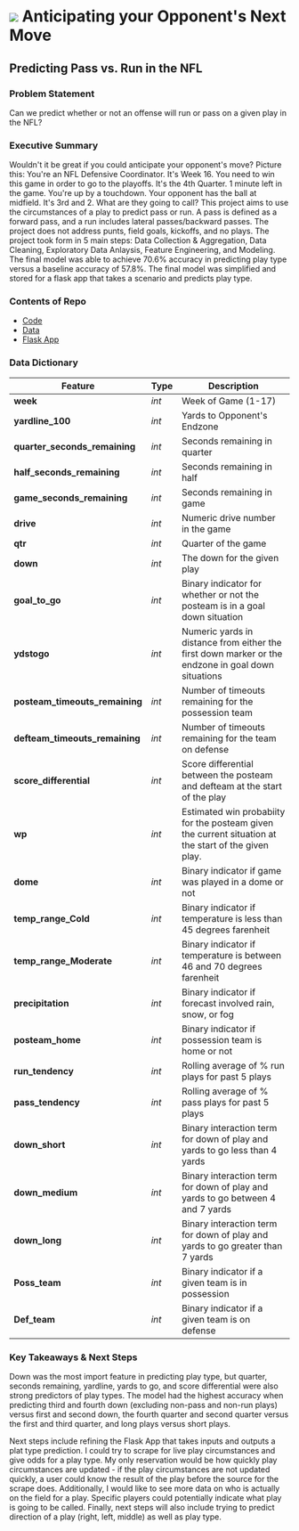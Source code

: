 # ![](https://ga-dash.s3.amazonaws.com/production/assets/logo-9f88ae6c9c3871690e33280fcf557f33.png) Anticipating your Opponent's Next Move
## Predicting Pass vs. Run in the NFL

### Problem Statement
Can we predict whether or not an offense will run or pass on a given play in the NFL?

### Executive Summary
Wouldn't it be great if you could anticipate your opponent's move? Picture this: You're an NFL Defensive Coordinator. It's Week 16. You need to win this game in order to go to the playoffs. It's the 4th Quarter. 1 minute left in the game. You're up by a touchdown. Your opponent has the ball at midfield. It's 3rd and 2. What are they going to call? This project aims to use the circumstances of a play to predict pass or run. A pass is defined as a forward pass, and a run includes lateral passes/backward passes. The project does not address punts, field goals, kickoffs, and no plays.  The project took form in 5 main steps: Data Collection & Aggregation, Data Cleaning, Exploratory Data Anlaysis, Feature Engineering, and Modeling. The final model was able to achieve 70.6% accuracy in predicting play type versus a baseline accuracy of 57.8%. The final model was simplified and stored for a flask app that takes a scenario and predicts play type.

### Contents of Repo
* [Code](https://git.generalassemb.ly/cobkenney/DSI-Assignments/tree/master/Capstone/code)
* [Data](https://git.generalassemb.ly/cobkenney/DSI-Assignments/tree/master/Capstone/datasets)
* [Flask App](https://git.generalassemb.ly/cobkenney/DSI-Assignments/tree/master/Capstone/app)

### Data Dictionary

|Feature|Type|Description|
|-|-|-|
|**week**|*int*|Week of Game (1-17)|
|**yardline_100**|*int*|Yards to Opponent's Endzone|
|**quarter_seconds_remaining**|*int*|Seconds remaining in quarter|
|**half_seconds_remaining**|*int*|Seconds remaining in half|
|**game_seconds_remaining**|*int*|Seconds remaining in game|
|**drive**|*int*|Numeric drive number in the game|
|**qtr**|*int*|Quarter of the game|
|**down**|*int*|The down for the given play|
|**goal_to_go**|*int*|Binary indicator for whether or not the posteam is in a goal down situation|
|**ydstogo**|*int*|Numeric yards in distance from either the first down marker or the endzone in goal down situations|
|**posteam_timeouts_remaining**|*int*|Number of timeouts remaining for the possession team|
|**defteam_timeouts_remaining**|*int*|Number of timeouts remaining for the team on defense|
|**score_differential**|*int*|Score differential between the posteam and defteam at the start of the play|
|**wp**|*int*|Estimated win probabiity for the posteam given the current situation at the start of the given play.|
|**dome**|*int*|Binary indicator if game was played in a dome or not|
|**temp_range_Cold**|*int*|Binary indicator if temperature is less than 45 degrees farenheit|
|**temp_range_Moderate**|*int*|Binary indicator if temperature is between 46 and 70 degrees farenheit|
|**precipitation**|*int*|Binary indicator if forecast involved rain, snow, or fog|
|**posteam_home**|*int*|Binary indicator if possession team is home or not|
|**run_tendency**|*int*|Rolling average of % run plays for past 5 plays|
|**pass_tendency**|*int*|Rolling average of % pass plays for past 5 plays|
|**down_short**|*int*|Binary interaction term for down of play and yards to go less than 4 yards|
|**down_medium**|*int*|Binary interaction term for down of play and yards to go between 4 and 7 yards|
|**down_long**|*int*|Binary interaction term for down of play and yards to go greater than 7 yards|
|**Poss_team**|*int*|Binary indicator if a given team is in possession|
|**Def_team**|*int*|Binary indicator if a given team is on defense|

### Key Takeaways & Next Steps

Down was the most import feature in predicting play type, but quarter, seconds remaining, yardline, yards to go, and score differential were also strong predictors of play types. The model had the highest accuracy when predicting third and fourth down (excluding non-pass and non-run plays) versus first and second down, the fourth quarter and second quarter versus the first and third quarter, and long plays versus short plays.

Next steps include refining the Flask App that takes inputs and outputs a plat type prediction. I could try to scrape for live play circumstances and give odds for a play type. My only reservation would be how quickly play circumstances are updated - if the play circumstances are not updated quickly, a user could know the result of the play before the source for the scrape does. Additionally, I would like to see more data on who is actually on the field for a play. Specific players could potentially indicate what play is going to be called. Finally, next steps will also include trying to predict direction of a play (right, left, middle) as well as play type.

